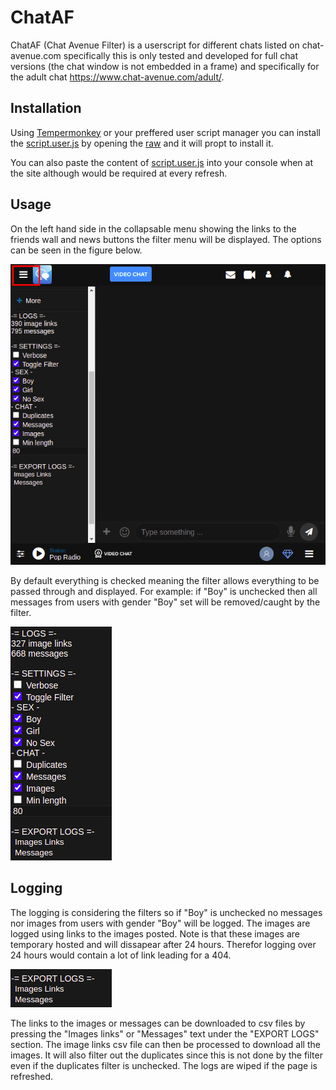 # ChatAF
ChatAF (Chat Avenue Filter) is a userscript for different chats listed on chat-avenue.com specifically this is only tested and developed for full chat versions (the chat window is not embedded in a frame) and specifically for the adult chat https://www.chat-avenue.com/adult/.

## Installation
Using [Tempermonkey](https://www.tampermonkey.net/) or your preffered user script manager you can install the [script.user.js](./script.user.js) by opening the [raw](./script.user.js?raw=1) and it will propt to install it. 

You can also paste the content of [script.user.js](./script.user.js) into your console when at the site although would be required at every refresh.

## Usage
On the left hand side in the collapsable menu showing the links to the friends wall and news buttons the filter menu will be displayed. The options can be seen in the figure below.

![Collapsable menu where the dashboard is located inside](./images/position.png)

By default everything is checked meaning the filter allows everything to be passed through and displayed. For example: if "Boy" is unchecked then all messages from users with gender "Boy" set will be removed/caught by the filter.

![Dashboard](./images/dashboard.png)

## Logging
The logging is considering the filters so if "Boy" is unchecked no messages nor images from users with gender "Boy" will be logged. The images are logged using links to the images posted. Note is that these images are temporary hosted and will dissapear after 24 hours. Therefor logging over 24 hours would contain a lot of link leading for a 404.

![Dashboard](./images/export.png)

The links to the images or messages can be downloaded to csv files by pressing the "Images links" or "Messages" text under the "EXPORT LOGS" section. The image links csv file can then be processed to download all the images. It will also filter out the duplicates since this is not done by the filter even if the duplicates filter is unchecked. The logs are wiped if the page is refreshed.
